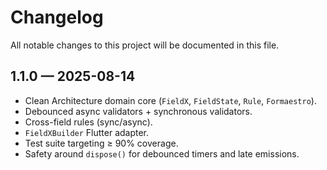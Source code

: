 # Changelog

All notable changes to this project will be documented in this file.

## 1.1.0 — 2025-08-14
- Clean Architecture domain core (`FieldX`, `FieldState`, `Rule`, `Formaestro`).
- Debounced async validators + synchronous validators.
- Cross-field rules (sync/async).
- `FieldXBuilder` Flutter adapter.
- Test suite targeting ≥ 90% coverage.
- Safety around `dispose()` for debounced timers and late emissions.
